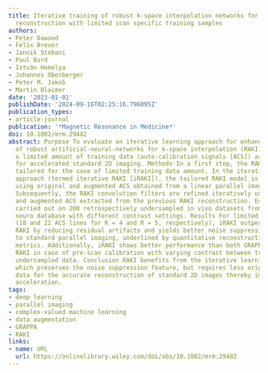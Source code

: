 ```yaml
---
title: Iterative training of robust k-space interpolation networks for improved image
  reconstruction with limited scan specific training samples
authors:
- Peter Dawood
- Felix Breuer
- Jannik Stebani
- Paul Burd
- István Homolya
- Johannes Oberberger
- Peter M. Jakob
- Martin Blaimer
date: '2023-01-01'
publishDate: '2024-09-16T02:25:16.796095Z'
publication_types:
- article-journal
publication: '*Magnetic Resonance in Medicine*'
doi: 10.1002/mrm.29482
abstract: Purpose To evaluate an iterative learning approach for enhanced performance
  of robust artificial-neural-networks for k-space interpolation (RAKI), when only
  a limited amount of training data (auto-calibration signals [ACS]) are available
  for accelerated standard 2D imaging. Methods In a first step, the RAKI model was
  tailored for the case of limited training data amount. In the iterative learning
  approach (termed iterative RAKI [iRAKI]), the tailored RAKI model is initially trained
  using original and augmented ACS obtained from a linear parallel imaging reconstruction.
  Subsequently, the RAKI convolution filters are refined iteratively using original
  and augmented ACS extracted from the previous RAKI reconstruction. Evaluation was
  carried out on 200 retrospectively undersampled in vivo datasets from the fastMRI
  neuro database with different contrast settings. Results For limited training data
  (18 and 22 ACS lines for R = 4 and R = 5, respectively), iRAKI outperforms standard
  RAKI by reducing residual artifacts and yields better noise suppression when compared
  to standard parallel imaging, underlined by quantitative reconstruction quality
  metrics. Additionally, iRAKI shows better performance than both GRAPPA and standard
  RAKI in case of pre-scan calibration with varying contrast between training- and
  undersampled data. Conclusion RAKI benefits from the iterative learning approach,
  which preserves the noise suppression feature, but requires less original training
  data for the accurate reconstruction of standard 2D images thereby improving net
  acceleration.
tags:
- deep learning
- parallel imaging
- complex-valued machine learning
- data augmentation
- GRAPPA
- RAKI
links:
- name: URL
  url: https://onlinelibrary.wiley.com/doi/abs/10.1002/mrm.29482
---
```

